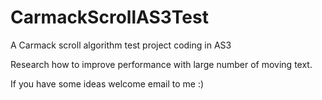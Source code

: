 CarmackScrollAS3Test
====================

A Carmack scroll algorithm test project coding in AS3

Research how to improve performance with large number of moving text.

If you have some ideas welcome email to me :)
